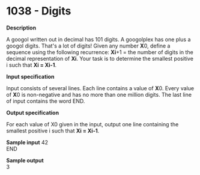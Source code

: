 # 1038 - Digits

**Description**

A googol written out in decimal has 101 digits. A googolplex has one plus a googol digits. That's a lot of digits! Given any number **X**0, define a sequence using the following recurrence: **Xi**+1 = the number of digits in the decimal representation of **Xi**. Your task is to determine the smallest positive i such that **Xi = Xi-1**.

**Input specification**

Input consists of several lines. Each line contains a value of **X**0. Every value of **X**0 is non-negative and has no more than one million digits. The last line of input contains the word END.

**Output specification**

For each value of X0 given in the input, output one line containing the smallest positive i such that **Xi = Xi-1**.

**Sample input**
42 <br/>
END<br/>

**Sample output**<br/>
3<br/>